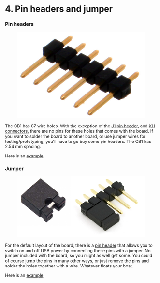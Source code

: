 # 4. Pin headers and jumper

### Pin headers

<figure><img src="../../../.gitbook/assets/image (40).png" alt=""><figcaption></figcaption></figure>

The CB1 has 87 wire holes. With the exception of the [J1 pin header](3.-edit-pick-and-place.md#7.-j1-pin-header), and [XH connectors,](3.-edit-pick-and-place.md#3.-xh-connectors) there are no pins for these holes that comes with the board. If you want to solder the board to another board, or use jumper wires for testing/prototyping, you'll have to go buy some pin headers. The CB1 has 2.54 mm spacing.

Here is an [example](https://www.aliexpress.com/item/32864964634.html?spm=a2g0o.detail.0.0.3252ApH0ApH0dK\&gps-id=pcDetailTopMoreOtherSeller\&scm=1007.33416.274820.0\&scm\_id=1007.33416.274820.0\&scm-url=1007.33416.274820.0\&pvid=bd19909f-fd64-4136-9a83-1eb87117d498&\_t=gps-id:pcDetailTopMoreOtherSeller,scm-url:1007.33416.274820.0,pvid:bd19909f-fd64-4136-9a83-1eb87117d498,tpp\_buckets:668%232846%238110%231995\&pdp\_npi=3%40dis%21NOK%2126.31%2126.31%21%21%21%21%21%402103244416824192504138304ef8d0%2165396607366%21rec%21NO%21).

### Jumper

<figure><img src="../../../.gitbook/assets/image (55).png" alt=""><figcaption></figcaption></figure>

For the default layout of the board, there is a [pin header](3.-edit-pick-and-place.md#7.-j1-pin-header) that allows you to switch on and off USB power by connecting these pins with a jumper. No jumper included with the board, so you might as well get some. You could of course jump the pins in many other ways, or just remove the pins and solder the holes together with a wire. Whatever floats your boat.&#x20;

Here is an [example](https://www.aliexpress.com/item/10000002338839.html?spm=a2g0o.productlist.main.1.f71227812AC4vb\&algo\_pvid=dd1f7123-6972-47f7-94be-447e1f87c692\&algo\_exp\_id=dd1f7123-6972-47f7-94be-447e1f87c692-0\&pdp\_npi=3%40dis%21NOK%216.63%215.68%21%21%21%21%21%40212240a316824301889793703d0711%2120000000006415026%21sea%21NO%210\&curPageLogUid=tmoGFmTXUxoi).
